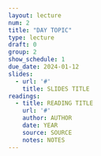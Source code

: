 ```yaml
---
layout: lecture
num: 2
title: "DAY TOPIC"
type: lecture
draft: 0
group: 2
show_schedule: 1
due_date: 2024-01-12
slides:
  - url: '#'
    title: SLIDES TITLE
readings:
  - title: READING TITLE
    url: '#'
    author: AUTHOR
    date: YEAR
    source: SOURCE
    notes: NOTES
---    
```

